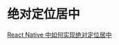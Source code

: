 # 绝对定位居中

[React Native 中如何实现绝对定位居中](https://stackoverflow.com/questions/37317568/react-native-absolute-positioning-horizontal-centre)

